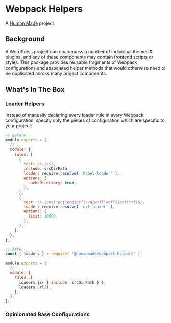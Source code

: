 # Webpack Helpers

A [Human Made](https://humanmade.com) project.

## Background

A WordPress project can encompass a number of individual themes & plugins, and any of these components may contain frontend scripts or styles. This package provides reusable fragments of Webpack configurations and associated helper methods that would otherwise need to be duplicated across many project components.

## What's In The Box

### Loader Helpers

Instead of manually declaring every loader rule in every Webpack configuration, specify only the pieces of configuration which are specific to your project:
```js
// Before
module.exports = {
  // ...
  module: {
    rules: [
      {
        test: /\.js$/,
        include: srcDirPath,
        loader: require.resolve( 'babel-loader' ),
        options: {
          cacheDirectory: true,
        },
      },
      {
        test: /\.(png|jpg|jpeg|gif|svg|woff|woff2|eot|ttf)$/,
        loader: require.resolve( 'url-loader' ),
        options: {
          limit: 10000,
        },
      },
    ],
  },
};
```
```js
// After
const { loaders } = require( '@humanmade/webpack-helpers' );

module.exports = {
  // ...
  module: {
    rules: [
      loaders.js( { include: srcDirPath } ),
      loaders.url(),
    ],
  },
};
```

### Opinionated Base Configurations


